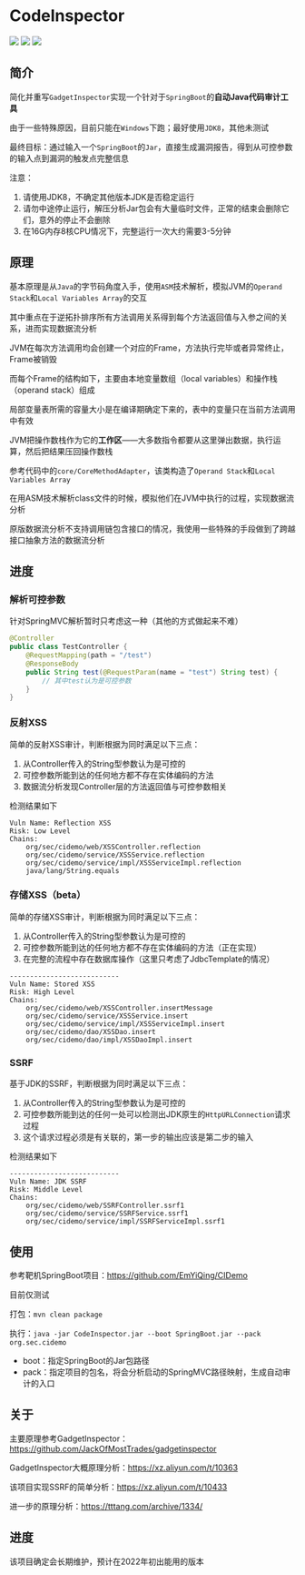 # CodeInspector

![](https://img.shields.io/badge/build-passing-brightgreen)
![](https://img.shields.io/badge/ASM-9.0-blue)
![](https://img.shields.io/badge/Java-8-red)

## 简介

简化并重写`GadgetInspector`实现一个针对于`SpringBoot`的**自动Java代码审计工具**

由于一些特殊原因，目前只能在`Windows`下跑；最好使用`JDK8`，其他未测试

最终目标：通过输入一个`SpringBoot`的`Jar`，直接生成漏洞报告，得到从可控参数的输入点到漏洞的触发点完整信息

注意：

1. 请使用JDK8，不确定其他版本JDK是否稳定运行
2. 请勿中途停止运行，解压分析Jar包会有大量临时文件，正常的结束会删除它们，意外的停止不会删除
3. 在16G内存8核CPU情况下，完整运行一次大约需要3-5分钟

## 原理

基本原理是从`Java`的字节码角度入手，使用`ASM`技术解析，模拟JVM的`Operand Stack`和`Local Variables Array`的交互

其中重点在于逆拓扑排序所有方法调用关系得到每个方法返回值与入参之间的关系，进而实现数据流分析

JVM在每次方法调用均会创建一个对应的Frame，方法执行完毕或者异常终止，Frame被销毁

而每个Frame的结构如下，主要由本地变量数组（local variables）和操作栈（operand stack）组成

局部变量表所需的容量大小是在编译期确定下来的，表中的变量只在当前方法调用中有效

JVM把操作数栈作为它的**工作区**——大多数指令都要从这里弹出数据，执行运算，然后把结果压回操作数栈

参考代码中的`core/CoreMethodAdapter`，该类构造了`Operand Stack`和`Local Variables Array`

在用ASM技术解析class文件的时候，模拟他们在JVM中执行的过程，实现数据流分析

原版数据流分析不支持调用链包含接口的情况，我使用一些特殊的手段做到了跨越接口抽象方法的数据流分析

## 进度

### 解析可控参数

针对SpringMVC解析暂时只考虑这一种（其他的方式做起来不难）

```java
@Controller
public class TestController {
    @RequestMapping(path = "/test")
    @ResponseBody
    public String test(@RequestParam(name = "test") String test) {
        // 其中test认为是可控参数
    }
}
```

### 反射XSS

简单的反射XSS审计，判断根据为同时满足以下三点：

1. 从Controller传入的String型参数认为是可控的
2. 可控参数所能到达的任何地方都不存在实体编码的方法
3. 数据流分析发现Controller层的方法返回值与可控参数相关

检测结果如下

```text
Vuln Name: Reflection XSS
Risk: Low Level
Chains: 
	org/sec/cidemo/web/XSSController.reflection
	org/sec/cidemo/service/XSSService.reflection
	org/sec/cidemo/service/impl/XSSServiceImpl.reflection
	java/lang/String.equals
```

### 存储XSS（beta）

简单的存储XSS审计，判断根据为同时满足以下三点：

1. 从Controller传入的String型参数认为是可控的
2. 可控参数所能到达的任何地方都不存在实体编码的方法（正在实现）
3. 在完整的流程中存在数据库操作（这里只考虑了JdbcTemplate的情况）

```text
---------------------------
Vuln Name: Stored XSS
Risk: High Level
Chains: 
	org/sec/cidemo/web/XSSController.insertMessage
	org/sec/cidemo/service/XSSService.insert
	org/sec/cidemo/service/impl/XSSServiceImpl.insert
	org/sec/cidemo/dao/XSSDao.insert
	org/sec/cidemo/dao/impl/XSSDaoImpl.insert
```

### SSRF

基于JDK的SSRF，判断根据为同时满足以下三点：

1. 从Controller传入的String型参数认为是可控的
2. 可控参数所能到达的任何一处可以检测出JDK原生的`HttpURLConnection`请求过程
3. 这个请求过程必须是有关联的，第一步的输出应该是第二步的输入

检测结果如下

```text
---------------------------
Vuln Name: JDK SSRF
Risk: Middle Level
Chains: 
	org/sec/cidemo/web/SSRFController.ssrf1
	org/sec/cidemo/service/SSRFService.ssrf1
	org/sec/cidemo/service/impl/SSRFServiceImpl.ssrf1
```

## 使用

参考靶机SpringBoot项目：https://github.com/EmYiQing/CIDemo

目前仅测试

打包：`mvn clean package`

执行：`java -jar CodeInspector.jar --boot SpringBoot.jar --pack org.sec.cidemo`

- boot：指定SpringBoot的Jar包路径
- pack：指定项目的包名，将会分析启动的SpringMVC路径映射，生成自动审计的入口

## 关于

主要原理参考GadgetInspector： https://github.com/JackOfMostTrades/gadgetinspector

GadgetInspector大概原理分析：https://xz.aliyun.com/t/10363

该项目实现SSRF的简单分析：https://xz.aliyun.com/t/10433

进一步的原理分析：https://tttang.com/archive/1334/

## 进度

该项目确定会长期维护，预计在2022年初出能用的版本
